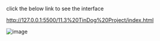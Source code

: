 click the below link to see the interface

http://127.0.0.1:5500/11.3%20TinDog%20Project/index.html


![image](https://github.com/user-attachments/assets/2d48198b-6ba6-46dc-b5f6-f8f9764f21c9)
